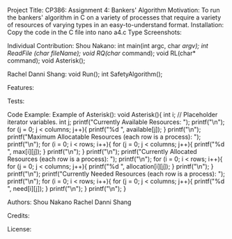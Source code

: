 Project Title:
CP386: Assignment 4: Bankers' Algorithm
Motivation:
To run the bankers' algorithm in C on a variety of processes that require a variety of resources of varying types in an easy-to-understand format.
Installation:
Copy the code in the C file into nano a4.c
Type
Screenshots:

Individual Contribution:
Shou Nakano:
int main(int argc, char **argv);
int ReadFile (char* fileName);
void RQ(char* command);
void RL(char* command);
void Asterisk();

Rachel Danni Shang:
void Run();
int SafetyAlgorithm();

Features:

Tests:

Code Example:
Example of Asterisk():
void Asterisk(){
	int i; // Placeholder iterator variables.
	int j;
	printf("Currently Available Resources: ");
	printf("\n");
	for (j = 0; j < columns; j++){
		printf("%d ", available[j]);
	}
	printf("\n");
	printf("Maximum Allocatable Resources (each row is a process): ");
	printf("\n");
	for (i = 0; i < rows; i++){
		for (j = 0; j < columns; j++){
			printf("%d ", max[i][j]);
		}
		printf("\n");
	}
	printf("\n");
	printf("Currently Allocated Resources (each row is a process): ");
	printf("\n");
	for (i = 0; i < rows; i++){
		for (j = 0; j < columns; j++){
			printf("%d ", allocation[i][j]);
		}
		printf("\n");
	}
	printf("\n");
	printf("Currently Needed Resources (each row is a process): ");
	printf("\n");
	for (i = 0; i < rows; i++){
		for (j = 0; j < columns; j++){
			printf("%d ", need[i][j]);
		}
		printf("\n");
	}
	printf("\n");
}

Authors:
Shou Nakano
Rachel Danni Shang

Credits:

License:

